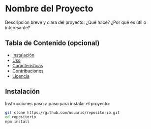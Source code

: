 # Nombre del Proyecto

Descripción breve y clara del proyecto: ¿Qué hace? ¿Por qué es útil o interesante?

## Tabla de Contenido (opcional)

- [Instalación](#instalación)
- [Uso](#uso)
- [Características](#características)
- [Contribuciones](#contribuciones)
- [Licencia](#licencia)

## Instalación

Instrucciones paso a paso para instalar el proyecto:

```bash
git clone https://github.com/usuario/repositorio.git
cd repositorio
npm install
